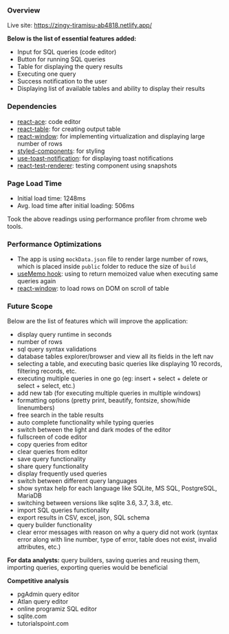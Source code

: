 ### Overview

Live site: https://zingy-tiramisu-ab4818.netlify.app/

**Below is the list of essential features added:**
- Input for SQL queries (code editor)
- Button for running SQL queries
- Table for displaying the query results
- Executing one query
- Success notification to the user
- Displaying list of available tables and ability to display their results

### Dependencies

- [react-ace](https://www.npmjs.com/package/react-ace): code editor
- [react-table](https://www.npmjs.com/package/react-table): for creating output table
- [react-window](https://www.npmjs.com/package/react-window): for implementing virtualization and displaying large number of rows
- [styled-components](https://www.npmjs.com/package/styled-components): for styling
- [use-toast-notification](https://www.npmjs.com/package/styled-components): for displaying toast notifications
- [react-test-renderer](https://www.npmjs.com/package/react-test-renderer): testing component using snapshots

### Page Load Time

- Initial load time: 1248ms
- Avg. load time after initial loading: 506ms

Took the above readings using performance profiler from chrome web tools.

### Performance Optimizations

- The app is using `mockData.json` file to render large number of rows, which is placed inside `public` folder to reduce the size of `build`
- [useMemo hook](https://reactjs.org/docs/hooks-reference.html#usememo): using to return memoized value when executing same queries again
- [react-window](https://www.npmjs.com/package/react-window): to load rows on DOM on scroll of table

### Future Scope

Below are the list of features which will improve the application:
- display query runtime in seconds
- number of rows 
- sql query syntax validations
- database tables explorer/browser and view all its fields in the left nav
- selecting a table, and executing basic queries like displaying 10 records, filtering records, etc.
- executing multiple queries in one go (eg: insert + select + delete or select + select, etc.)
- add new tab (for executing multiple queries in multiple windows)
- formatting options (pretty print, beautify, fontsize, show/hide linenumbers)
- free search in the table results
- auto complete functionality while typing queries
- switch between the light and dark modes of the editor
- fullscreen of code editor
- copy queries from editor
- clear queries from editor
- save query functionality
- share query functionality
- display frequently used queries
- switch between different query languages
- show syntax help for each language like SQLite, MS SQL, PostgreSQL, MariaDB
- switching between versions like sqlite 3.6, 3.7, 3.8, etc.
- import SQL queries functionality
- export results in CSV, excel, json, SQL schema
- query builder functionality
- clear error messages with reason on why a query did not work (syntax error along with line number, type of error, table does not exist, invalid attributes, etc.)

**For data analysts:** query builders, saving queries and reusing them, importing queries, exporting queries would be beneficial

**Competitive analysis**

- pgAdmin query editor
- Atlan query editor
- online programiz SQL editor
- sqlite.com
- tutorialspoint.com

